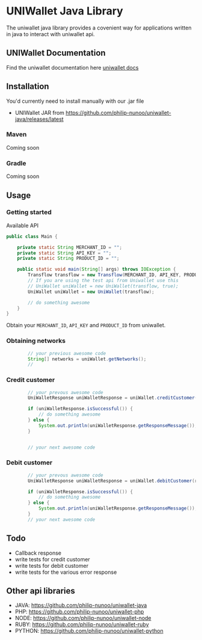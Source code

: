 # UNIWallet Java Library

The uniwallet java library provides a covenient way for applications written in
java to interact with uniwallet api.

## UNIWallet Documentation

Find the uniwallet documentation here [uniwallet docs](https://uniwalletapi1.docs.apiary.io)

## Installation

You'd currently need to install manually with our .jar file

*   UNIWallet JAR from https://github.com/philip-nunoo/uniwallet-java/releases/latest

### Maven

Coming soon

### Gradle

Coming soon

## Usage

### Getting started

Available API

```java
public class Main {

    private static String MERCHANT_ID = "";
    private static String API_KEY = "";
    private static String PRODUCT_ID = "";

    public static void main(String[] args) throws IOException {
        Transflow transflow = new Transflow(MERCHANT_ID, API_KEY, PRODUCT_ID);
        // If you are using the test api from Uniwallet use this
        // UniWallet uniWallet = new UniWallet(transflow, true);
        UniWallet uniWallet = new UniWallet(transflow);

        // do something awesome
    }
}
```

Obtain your `MERCHANT_ID`, `API_KEY` and `PRODUCT_ID` from uniwallet.

### Obtaining networks

```Java
        // your previous awesome code
        String[] networks = uniWallet.getNetworks();
        //
```

### Credit customer

```java
        // your prevous awesome code
        UniWalletResponse uniWalletResponse = uniWallet.creditCustomer(refNumber, msisdn, amount, network, narration);

        if (uniWalletResponse.isSuccessful()) {
            // do something awesome
        } else {
            System.out.println(uniWalletResponse.getResponseMessage());
        }


        // your next awesome code
```

### Debit customer

```java
        // your prevous awesome code
        UniWalletResponse uniWalletResponse = uniWallet.debitCustomer(refNumber, msisdn, amount, network, voucher, narration);

        if (uniWalletResponse.isSuccessful()) {
            // do something awesome
        } else {
            System.out.println(uniWalletResponse.getResponseMessage());
        }
        // your next awesome code
```

## Todo

*   Callback response
*   write tests for credit customer
*   write tests for debit customer
*   write tests for the various error response

## Other api libraries

*   JAVA: https://github.com/philip-nunoo/uniwallet-java
*   PHP: https://github.com/philip-nunoo/uniwallet-php
*   NODE: https://github.com/philip-nunoo/uniwallet-node
*   RUBY: https://github.com/philip-nunoo/uniwallet-ruby
*   PYTHON: https://github.com/philip-nunoo/uniwallet-python
